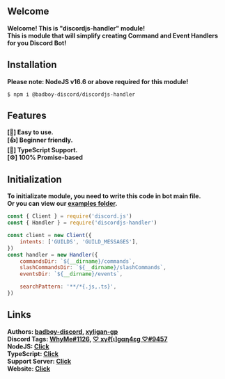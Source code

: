 ## Welcome

<strong>Welcome! This is "discordjs-handler" module!</strong> <br>
<strong>This is module that will simplify creating Command and Event Handlers for you Discord Bot!</strong>

## Installation

<strong>Please note: NodeJS v16.6 or above required for this module!</strong>

<code>$ npm i @badboy-discord/discordjs-handler</code>

## Features

<strong>[🙂] Easy to use.</strong> <br />
<strong>[👍] Beginner friendly.</strong> <br />
<strong>[🔑] TypeScript Support.</strong> <br />
<strong>[⚙️] 100% Promise-based</strong>

## Initialization

<strong>To initializate module, you need to write this code in bot main file.</strong> <br>
<strong>Or you can view our [examples folder](https://github.com/discordjs-handler/source/tree/stable/examples).</strong> <br>

```js
const { Client } = require('discord.js')
const { Handler } = require('discordjs-handler')

const client = new Client({
    intents: ['GUILDS', 'GUILD_MESSAGES'],
})
const handler = new Handler({
    commandsDir: `${__dirname}/commands`,
    slashCommandsDir: `${__dirname}/slashCommands`,
    eventsDir: `${__dirname}/events`,

    searchPattern: '**/*{.js,.ts}',
})
```

## Links

<b>Authors: [badboy-discord](https://www.npmjs.com/~badboy-discord), [xyligan-gp](https://www.npmjs.com/~xyligan-gp)<br>
<b>Discord Tags: [WhyMe#1126](https://discord.com/users/974064528289562644), [♡ xүℓ[ι]gαη4εg ♡#9457](https://discord.com/users/533347075463577640)<br>
<b>NodeJS: [Click](https://www.nodejs.org/)<br>
<b>TypeScript: [Click](https://www.typescriptlang.org)<br>
<b>Support Server: [Click](https://discord.gg/zsTgXs24k2)<br>
<b>Website: [Click](https://discordjs-handler.js.org/)</b>
